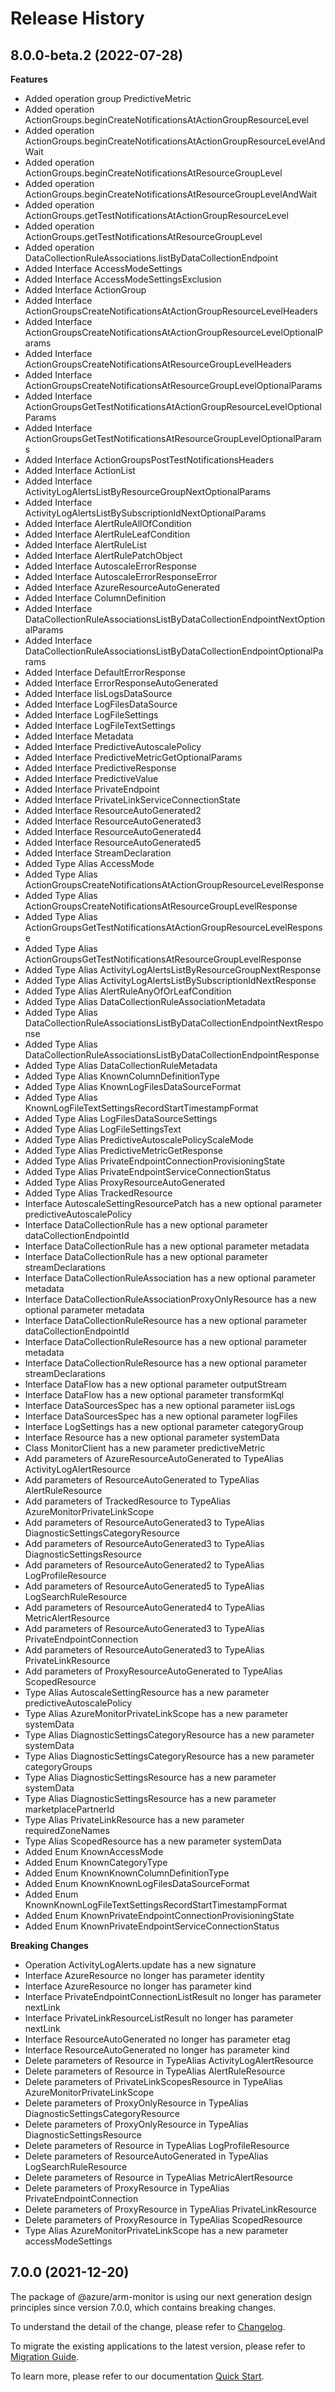 # Release History
    
## 8.0.0-beta.2 (2022-07-28)
    
**Features**

  - Added operation group PredictiveMetric
  - Added operation ActionGroups.beginCreateNotificationsAtActionGroupResourceLevel
  - Added operation ActionGroups.beginCreateNotificationsAtActionGroupResourceLevelAndWait
  - Added operation ActionGroups.beginCreateNotificationsAtResourceGroupLevel
  - Added operation ActionGroups.beginCreateNotificationsAtResourceGroupLevelAndWait
  - Added operation ActionGroups.getTestNotificationsAtActionGroupResourceLevel
  - Added operation ActionGroups.getTestNotificationsAtResourceGroupLevel
  - Added operation DataCollectionRuleAssociations.listByDataCollectionEndpoint
  - Added Interface AccessModeSettings
  - Added Interface AccessModeSettingsExclusion
  - Added Interface ActionGroup
  - Added Interface ActionGroupsCreateNotificationsAtActionGroupResourceLevelHeaders
  - Added Interface ActionGroupsCreateNotificationsAtActionGroupResourceLevelOptionalParams
  - Added Interface ActionGroupsCreateNotificationsAtResourceGroupLevelHeaders
  - Added Interface ActionGroupsCreateNotificationsAtResourceGroupLevelOptionalParams
  - Added Interface ActionGroupsGetTestNotificationsAtActionGroupResourceLevelOptionalParams
  - Added Interface ActionGroupsGetTestNotificationsAtResourceGroupLevelOptionalParams
  - Added Interface ActionGroupsPostTestNotificationsHeaders
  - Added Interface ActionList
  - Added Interface ActivityLogAlertsListByResourceGroupNextOptionalParams
  - Added Interface ActivityLogAlertsListBySubscriptionIdNextOptionalParams
  - Added Interface AlertRuleAllOfCondition
  - Added Interface AlertRuleLeafCondition
  - Added Interface AlertRuleList
  - Added Interface AlertRulePatchObject
  - Added Interface AutoscaleErrorResponse
  - Added Interface AutoscaleErrorResponseError
  - Added Interface AzureResourceAutoGenerated
  - Added Interface ColumnDefinition
  - Added Interface DataCollectionRuleAssociationsListByDataCollectionEndpointNextOptionalParams
  - Added Interface DataCollectionRuleAssociationsListByDataCollectionEndpointOptionalParams
  - Added Interface DefaultErrorResponse
  - Added Interface ErrorResponseAutoGenerated
  - Added Interface IisLogsDataSource
  - Added Interface LogFilesDataSource
  - Added Interface LogFileSettings
  - Added Interface LogFileTextSettings
  - Added Interface Metadata
  - Added Interface PredictiveAutoscalePolicy
  - Added Interface PredictiveMetricGetOptionalParams
  - Added Interface PredictiveResponse
  - Added Interface PredictiveValue
  - Added Interface PrivateEndpoint
  - Added Interface PrivateLinkServiceConnectionState
  - Added Interface ResourceAutoGenerated2
  - Added Interface ResourceAutoGenerated3
  - Added Interface ResourceAutoGenerated4
  - Added Interface ResourceAutoGenerated5
  - Added Interface StreamDeclaration
  - Added Type Alias AccessMode
  - Added Type Alias ActionGroupsCreateNotificationsAtActionGroupResourceLevelResponse
  - Added Type Alias ActionGroupsCreateNotificationsAtResourceGroupLevelResponse
  - Added Type Alias ActionGroupsGetTestNotificationsAtActionGroupResourceLevelResponse
  - Added Type Alias ActionGroupsGetTestNotificationsAtResourceGroupLevelResponse
  - Added Type Alias ActivityLogAlertsListByResourceGroupNextResponse
  - Added Type Alias ActivityLogAlertsListBySubscriptionIdNextResponse
  - Added Type Alias AlertRuleAnyOfOrLeafCondition
  - Added Type Alias DataCollectionRuleAssociationMetadata
  - Added Type Alias DataCollectionRuleAssociationsListByDataCollectionEndpointNextResponse
  - Added Type Alias DataCollectionRuleAssociationsListByDataCollectionEndpointResponse
  - Added Type Alias DataCollectionRuleMetadata
  - Added Type Alias KnownColumnDefinitionType
  - Added Type Alias KnownLogFilesDataSourceFormat
  - Added Type Alias KnownLogFileTextSettingsRecordStartTimestampFormat
  - Added Type Alias LogFilesDataSourceSettings
  - Added Type Alias LogFileSettingsText
  - Added Type Alias PredictiveAutoscalePolicyScaleMode
  - Added Type Alias PredictiveMetricGetResponse
  - Added Type Alias PrivateEndpointConnectionProvisioningState
  - Added Type Alias PrivateEndpointServiceConnectionStatus
  - Added Type Alias ProxyResourceAutoGenerated
  - Added Type Alias TrackedResource
  - Interface AutoscaleSettingResourcePatch has a new optional parameter predictiveAutoscalePolicy
  - Interface DataCollectionRule has a new optional parameter dataCollectionEndpointId
  - Interface DataCollectionRule has a new optional parameter metadata
  - Interface DataCollectionRule has a new optional parameter streamDeclarations
  - Interface DataCollectionRuleAssociation has a new optional parameter metadata
  - Interface DataCollectionRuleAssociationProxyOnlyResource has a new optional parameter metadata
  - Interface DataCollectionRuleResource has a new optional parameter dataCollectionEndpointId
  - Interface DataCollectionRuleResource has a new optional parameter metadata
  - Interface DataCollectionRuleResource has a new optional parameter streamDeclarations
  - Interface DataFlow has a new optional parameter outputStream
  - Interface DataFlow has a new optional parameter transformKql
  - Interface DataSourcesSpec has a new optional parameter iisLogs
  - Interface DataSourcesSpec has a new optional parameter logFiles
  - Interface LogSettings has a new optional parameter categoryGroup
  - Interface Resource has a new optional parameter systemData
  - Class MonitorClient has a new parameter predictiveMetric
  - Add parameters of AzureResourceAutoGenerated to TypeAlias ActivityLogAlertResource
  - Add parameters of ResourceAutoGenerated to TypeAlias AlertRuleResource
  - Add parameters of TrackedResource to TypeAlias AzureMonitorPrivateLinkScope
  - Add parameters of ResourceAutoGenerated3 to TypeAlias DiagnosticSettingsCategoryResource
  - Add parameters of ResourceAutoGenerated3 to TypeAlias DiagnosticSettingsResource
  - Add parameters of ResourceAutoGenerated2 to TypeAlias LogProfileResource
  - Add parameters of ResourceAutoGenerated5 to TypeAlias LogSearchRuleResource
  - Add parameters of ResourceAutoGenerated4 to TypeAlias MetricAlertResource
  - Add parameters of ResourceAutoGenerated3 to TypeAlias PrivateEndpointConnection
  - Add parameters of ResourceAutoGenerated3 to TypeAlias PrivateLinkResource
  - Add parameters of ProxyResourceAutoGenerated to TypeAlias ScopedResource
  - Type Alias AutoscaleSettingResource has a new parameter predictiveAutoscalePolicy
  - Type Alias AzureMonitorPrivateLinkScope has a new parameter systemData
  - Type Alias DiagnosticSettingsCategoryResource has a new parameter systemData
  - Type Alias DiagnosticSettingsCategoryResource has a new parameter categoryGroups
  - Type Alias DiagnosticSettingsResource has a new parameter systemData
  - Type Alias DiagnosticSettingsResource has a new parameter marketplacePartnerId
  - Type Alias PrivateLinkResource has a new parameter requiredZoneNames
  - Type Alias ScopedResource has a new parameter systemData
  - Added Enum KnownAccessMode
  - Added Enum KnownCategoryType
  - Added Enum KnownKnownColumnDefinitionType
  - Added Enum KnownKnownLogFilesDataSourceFormat
  - Added Enum KnownKnownLogFileTextSettingsRecordStartTimestampFormat
  - Added Enum KnownPrivateEndpointConnectionProvisioningState
  - Added Enum KnownPrivateEndpointServiceConnectionStatus

**Breaking Changes**

  - Operation ActivityLogAlerts.update has a new signature
  - Interface AzureResource no longer has parameter identity
  - Interface AzureResource no longer has parameter kind
  - Interface PrivateEndpointConnectionListResult no longer has parameter nextLink
  - Interface PrivateLinkResourceListResult no longer has parameter nextLink
  - Interface ResourceAutoGenerated no longer has parameter etag
  - Interface ResourceAutoGenerated no longer has parameter kind
  - Delete parameters of Resource in TypeAlias ActivityLogAlertResource
  - Delete parameters of Resource in TypeAlias AlertRuleResource
  - Delete parameters of PrivateLinkScopesResource in TypeAlias AzureMonitorPrivateLinkScope
  - Delete parameters of ProxyOnlyResource in TypeAlias DiagnosticSettingsCategoryResource
  - Delete parameters of ProxyOnlyResource in TypeAlias DiagnosticSettingsResource
  - Delete parameters of Resource in TypeAlias LogProfileResource
  - Delete parameters of ResourceAutoGenerated in TypeAlias LogSearchRuleResource
  - Delete parameters of Resource in TypeAlias MetricAlertResource
  - Delete parameters of ProxyResource in TypeAlias PrivateEndpointConnection
  - Delete parameters of ProxyResource in TypeAlias PrivateLinkResource
  - Delete parameters of ProxyResource in TypeAlias ScopedResource
  - Type Alias AzureMonitorPrivateLinkScope has a new parameter accessModeSettings
    
    
## 7.0.0 (2021-12-20)

The package of @azure/arm-monitor is using our next generation design principles since version 7.0.0, which contains breaking changes.

To understand the detail of the change, please refer to [Changelog](https://aka.ms/js-track2-changelog).

To migrate the existing applications to the latest version, please refer to [Migration Guide](https://aka.ms/js-track2-migration-guide).

To learn more, please refer to our documentation [Quick Start](https://aka.ms/js-track2-quickstart).
